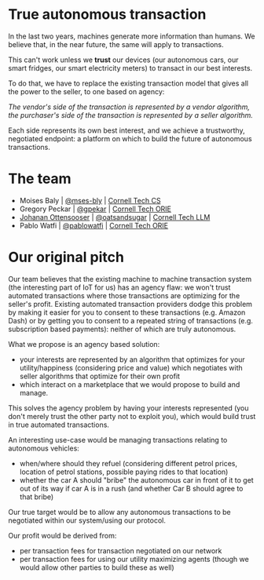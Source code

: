 # True autonomous transaction

In the last two years, machines generate more information than humans. We believe that, in the near future, the same will apply to transactions.

This can't work unless we **trust** our devices (our autonomous cars, our smart fridges, our smart electricity meters) to transact in our best interests.

To do that, we have to replace the existing transaction model that gives all the power to the seller, to one based on agency:

*The vendor's side of the transaction is represented by a vendor algorithm, the purchaser's side of the transaction is represented by a seller algorithm.*

Each side represents its own best interest, and we achieve a trustworthy, negotiated endpoint: a platform on which to build the future of autonomous transactions.


# The team

- Moises Baly | [@mses-bly](https://github.com/mses-bly) | [Cornell Tech CS](https://tech.cornell.edu/programs/masters-programs/master-in-computer-science)
- Gregory Peckar | [@gpekar](https://github.com//gpekar) | [Cornell Tech ORIE](https://tech.cornell.edu/programs/masters-programs/master-in-operations-research-and-information-engineering)
- [Johanan Ottensooser](https://www.linkedin.com/in/jottensooser) | [@oatsandsugar](https://github.com/oatsandsugar) | [Cornell Tech LLM](https://tech.cornell.edu/programs/masters-programs/master-of-laws-llm) 
- Pablo Watfi | [@pablowatfi](https://github.com/pablowatfi) | [Cornell Tech ORIE](https://tech.cornell.edu/programs/masters-programs/master-in-operations-research-and-information-engineering)

# Our original pitch

Our team believes that the existing machine to machine transaction system (the interesting part of IoT for us) has an agency flaw: we won't trust automated transactions where those transactions are optimizing for the seller's profit. Existing automated transaction providers dodge this problem by making it easier for you to consent to these transactions (e.g. Amazon Dash) or by getting you to consent to a repeated string of transactions (e.g. subscription based payments): neither of which are truly autonomous.

What we propose is an agency based solution:
- your interests are represented by an algorithm that optimizes for your utility/happiness (considering price and value) which negotiates with seller algorithms that optimize for their own profit
- which interact on a marketplace that we would propose to build and manage.

This solves the agency problem by having your interests represented (you don't merely trust the other party not to exploit you), which would build trust in true automated transactions.

An interesting use-case would be managing transactions relating to autonomous vehicles:
- when/where should they refuel (considering different petrol prices, location of petrol stations, possible paying rides to that location)
- whether the car A should "bribe" the autonomous car in front of it to get out of its way if car A is in a rush (and whether Car B should agree to that bribe)

Our true target would be to allow any autonomous transactions to be negotiated within our system/using our protocol.

Our profit would be derived from:
- per transaction fees for transaction negotiated on our network
- per transaction fees for using our utility maximizing agents (though we would allow other parties to build these as well)
